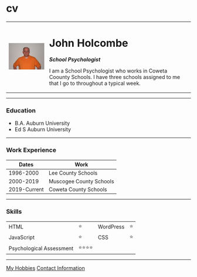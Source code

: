 # cv<!DOCTYPE html>
<html lang="en" dir="ltr">

<head>
  <meta charset="utf-8">
  <title>John's Personal Site</title>
</head>
<body>
  <table cellspacing= "20">
    <tr>
      <td><img src="https://github.com/chelsea6228/cv/blob/master/1%20004-003.jpg"></td>
      <td><h1>John Holcombe</h1>
      <p><em><strong>School Psychologist</strong></em></p>
      <p>I am a School Psychologist who works in Coweta Coounty Schools.  I have three schools assigned to me that I go to throughout a typical week.</p></td>
    </tr>
  </table 1>
<hr>
<h3>Education</h3>
<ul>
  <li>B.A. Auburn University</li>
  <li>Ed S Auburn University</li>
</ul>
<hr>
  <h3>Work Experience</h3>
  <table cellspacing="10">
    <thead>
    <th>Dates</th>
    <th>Work</th>
  </thead>
  <tr>
    <td>1996-2000</td>
    <td>Lee County Schools</td>
  </tr>
  <tr>
    <td>2000-2019</td>
    <td>Muscogee County Schools</td>
  </tr>
  <tr>
    <td>2019-Current</td>
    <td>Coweta County Schools</td>
  </tr>
  </table>
  <hr>
  <h3>Skills</h3>
<table cellspacing="10">
      <tr>
        <td>HTML</td>
        <td>&#11088;</td>
        <td>WordPress</td>
        <td>&#11088;</td>
      </tr>
      <tr>
        <td>JavaScript</td>
        <td>&#11088;</td>
      <td>CSS</td>
      <td>&#11088;</td>
    </tr>
    <tr>
      <td>Psychological Assessment</td>
      <td>&#11088;&#11088;&#11088;&#11088;</td>
  </tr>
  </table>
  <hr>
<a href="hobbies.html">My Hobbies</a>
<a href="Contact info.html">Contact Information</a>
</body>

</html>
